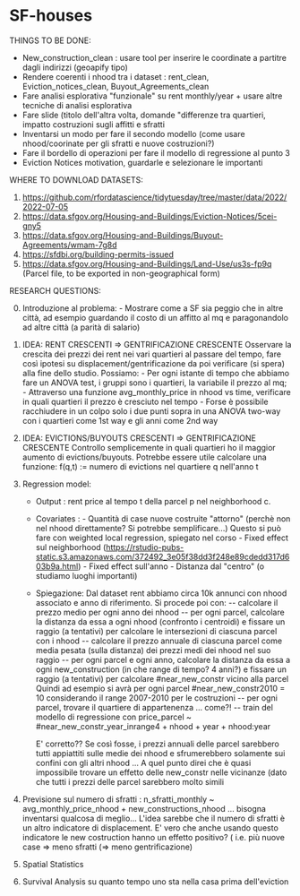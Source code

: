 # SF-houses

THINGS TO BE DONE:

- New_construction_clean : usare tool per inserire le coordinate a partitre dagli indirizzi (geoapify tipo)
- Rendere coerenti i nhood tra i dataset : rent_clean, Eviction_notices_clean, Buyout_Agreements_clean
- Fare analisi esplorativa "funzionale" su rent monthly/year + usare altre tecniche di analisi esplorativa
- Fare slide (titolo dell'altra volta, domande "differenze tra quartieri, impatto costruzioni sugli affitti e sfratti  
- Inventarsi un modo per fare il secondo modello (come usare nhood/coorinate per gli sfratti e nuove costruzioni?)
- Fare il bordello di operazioni per fare il modello di regressione al punto 3  
- Eviction Notices motivation, guardarle e selezionare le importanti



WHERE TO DOWNLOAD DATASETS:

1) https://github.com/rfordatascience/tidytuesday/tree/master/data/2022/2022-07-05
2) https://data.sfgov.org/Housing-and-Buildings/Eviction-Notices/5cei-gny5
3) https://data.sfgov.org/Housing-and-Buildings/Buyout-Agreements/wmam-7g8d
4) https://sfdbi.org/building-permits-issued
5) https://data.sfgov.org/Housing-and-Buildings/Land-Use/us3s-fp9q (Parcel file, to be exported in non-geographical form)


RESEARCH QUESTIONS:


0) Introduzione al problema: - Mostrare come a SF sia peggio che in altre città, ad esempio guardando il costo di un affitto al mq e paragonandolo ad altre città
                               (a parità di salario)

1) IDEA: RENT CRESCENTI => GENTRIFICAZIONE CRESCENTE
   Osservare la crescita dei prezzi dei rent nei vari quartieri al passare del tempo, fare così ipotesi su
   displacement/gentrificazione da poi verificare (si spera) alla fine dello studio.
   Possiamo: - Per ogni istante di tempo che abbiamo fare un ANOVA test, i gruppi sono i quartieri, la variabile il prezzo al mq;
             - Attraverso una funzione avg_monthly_price in nhood vs time, verificare in quali quartieri il prezzo è cresciuto nel tempo
             - Forse è possibile racchiudere in un colpo solo i due punti sopra in una ANOVA two-way con i quartieri come 1st way e gli anni come 2nd way
                                 
2) IDEA: EVICTIONS/BUYOUTS CRESCENTI => GENTRIFICAZIONE CRESCENTE
   Controllo semplicemente in quali quartieri ho il maggior aumento di evictions/buyouts. Potrebbe essere utile calcolare una funzione:
     f(q,t) := numero di evictions nel quartiere q nell'anno t
3) Regression model: 
   - Output : rent price al tempo t della parcel p nel neighborhood c.
   - Covariates : - Quantità di case nuove costruite "attorno" (perchè non nel nhood direttamente? Si potrebbe semplificare...)
                    Questo si può fare con weighted local regression, spiegato nel corso
                  - Fixed effect sul neighborhood (https://rstudio-pubs-static.s3.amazonaws.com/372492_3e05f38dd3f248e89cdedd317d603b9a.html)
                  - Fixed effect sull'anno
                  - Distanza dal "centro" (o studiamo luoghi importanti)
   - Spiegazione: Dal dataset rent abbiamo circa 10k annunci con nhood associato e anno di riferimento. Si procede poi con:
                   -- calcolare il prezzo medio per ogni anno dei nhood 
                   -- per ogni parcel, calcolare la distanza da essa a ogni nhood (confronto i centroidi) e
                      fissare un raggio (a tentativi) per calcolare le intersezioni di ciascuna parcel con i nhood
                   -- calcolare il prezzo annuale di ciascuna parcel come media pesata (sulla distanza) dei prezzi medi dei nhood nel suo raggio
                   -- per ogni parcel e ogni anno, calcolare la distanza da essa a ogni new_construction (in che range di tempo? 4 anni?) e
                      fissare un raggio (a tentativi) per calcolare #near_new_constr vicino alla parcel
                      Quindi ad esempio si avrà per ogni parcel #near_new_constr2010 = 10 considerando il range 2007-2010 per le costruzioni
                   -- per ogni parcel, trovare il quartiere di appartenenza ... come?!
                   -- train del modello di regressione con price_parcel ~ #near_new_constr_year_inrange4 + nhood + year + nhood:year

      E' corretto?? Se così fosse, i prezzi annuali delle parcel sarebbero tutti appiattiti sulle medie dei nhood e sfrumerebbero solamente
        sui confini con gli altri nhood ... A quel punto direi che è quasi impossibile trovare un effetto delle new_constr nelle vicinanze
        (dato che tutti i prezzi delle parcel sarebbero molto simili  
                 
4) Previsione sul numero di sfratti : n_sfratti_monthly ~ avg_monthly_price_nhood + new_constructions_nhood  ... bisogna inventarsi qualcosa di meglio...
     L'idea sarebbe che il numero di sfratti è un altro indicatore di displacement. E' vero che anche usando questo indicatore le new costruction hanno un effetto 
     positivo? ( i.e. più nuove case => meno sfratti (=> meno gentrificazione)

5) Spatial Statistics
6) Survival Analysis su quanto tempo uno sta nella casa prima dell'eviction


